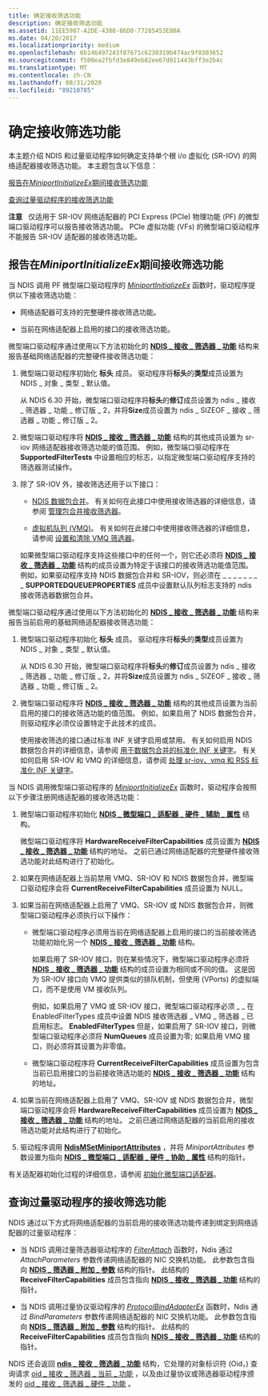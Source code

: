 ```yaml
---
title: 确定接收筛选功能
description: 确定接收筛选功能
ms.assetid: 11EE5987-A2DE-4388-86D0-77285453E80A
ms.date: 04/20/2017
ms.localizationpriority: medium
ms.openlocfilehash: 6b146497243f87671c6230319b474ac9f0303652
ms.sourcegitcommit: f500ea2fbfd3e849eb82ee67d011443bff3e2b4c
ms.translationtype: MT
ms.contentlocale: zh-CN
ms.lasthandoff: 08/31/2020
ms.locfileid: "89210785"
---
```

# <a name="determining-receive-filtering-capabilities"></a>确定接收筛选功能


本主题介绍 NDIS 和过量驱动程序如何确定支持单个根 i/o 虚拟化 (SR-IOV) 的网络适配器接收筛选功能。 本主题包含以下信息：

[报告在*MiniportInitializeEx*期间接收筛选功能](#reporting-receive-filtering-capabilities-during-miniportinitializeex)

[查询过量驱动程序的接收筛选功能](#querying-receive-filtering-capabilities-by-overlying-drivers)

**注意**   仅适用于 SR-IOV 网络适配器的 PCI Express (PCIe) 物理功能 (PF) 的微型端口驱动程序可以报告接收筛选功能。 PCIe 虚拟功能 (VFs) 的微型端口驱动程序不能报告 SR-IOV 适配器的接收筛选功能。

 

## <a name="reporting-receive-filtering-capabilities-during-miniportinitializeex"></a>报告在*MiniportInitializeEx*期间接收筛选功能


当 NDIS 调用 PF 微型端口驱动程序的 [*MiniportInitializeEx*](/windows-hardware/drivers/ddi/ndis/nc-ndis-miniport_initialize) 函数时，驱动程序提供以下接收筛选功能：

-   网络适配器可支持的完整硬件接收筛选功能。

-   当前在网络适配器上启用的接口的接收筛选功能。

微型端口驱动程序通过使用以下方法初始化的 [**NDIS \_ 接收 \_ 筛选器 \_ 功能**](/windows-hardware/drivers/ddi/ntddndis/ns-ntddndis-_ndis_receive_filter_capabilities) 结构来报告基础网络适配器的完整硬件接收筛选功能：

1.  微型端口驱动程序初始化 **标头** 成员。 驱动程序将**标头**的**类型**成员设置为 NDIS \_ 对象 \_ 类型 \_ 默认值。

    从 NDIS 6.30 开始，微型端口驱动程序将**标头**的**修订**成员设置为 ndis \_ 接收 \_ 筛选器 \_ 功能 \_ 修订版 \_ 2，并将**Size**成员设置为 ndis \_ SIZEOF \_ 接收 \_ 筛选器 \_ 功能 \_ 修订版 \_ 2。

2.  微型端口驱动程序将 [**NDIS \_ 接收 \_ 筛选器 \_ 功能**](/windows-hardware/drivers/ddi/ntddndis/ns-ntddndis-_ndis_receive_filter_capabilities) 结构的其他成员设置为 sr-iov 网络适配器接收筛选功能的值范围。 例如，微型端口驱动程序在 **SupportedFilterTests** 中设置相应的标志，以指定微型端口驱动程序支持的筛选器测试操作。

3.  除了 SR-IOV 外，接收筛选还用于以下接口：

    -   [NDIS 数据包合并](ndis-packet-coalescing.md)。 有关如何在此接口中使用接收筛选器的详细信息，请参阅 [管理包合并接收筛选器](managing-packet-coalescing-receive-filters.md)。

    -   [虚拟机队列 (VMQ)](virtual-machine-queue--vmq--in-ndis-6-20.md)。 有关如何在此接口中使用接收筛选器的详细信息，请参阅 [设置和清除 VMQ 筛选器](setting-and-clearing-vmq-filters.md)。

    如果微型端口驱动程序支持这些接口中的任何一个，则它还必须将 [**NDIS \_ 接收 \_ 筛选器 \_ 功能**](/windows-hardware/drivers/ddi/ntddndis/ns-ntddndis-_ndis_receive_filter_capabilities) 结构的成员设置为特定于该接口的接收筛选功能值范围。 例如，如果驱动程序支持 NDIS 数据包合并和 SR-IOV，则必须在 \_ \_ \_ \_ \_ \_ \_ \_ **SUPPORTEDQUEUEPROPERTIES** 成员中设置默认队列标志支持的 ndis 接收筛选器数据包合并。

微型端口驱动程序通过使用以下方法初始化的 [**NDIS \_ 接收 \_ 筛选器 \_ 功能**](/windows-hardware/drivers/ddi/ntddndis/ns-ntddndis-_ndis_receive_filter_capabilities) 结构来报告当前启用的基础网络适配器接收筛选功能：

1.  微型端口驱动程序初始化 **标头** 成员。 驱动程序将**标头**的**类型**成员设置为 NDIS \_ 对象 \_ 类型 \_ 默认值。

    从 NDIS 6.30 开始，微型端口驱动程序将**标头**的**修订**成员设置为 ndis \_ 接收 \_ 筛选器 \_ 功能 \_ 修订版 \_ 2，并将**Size**成员设置为 ndis \_ SIZEOF \_ 接收 \_ 筛选器 \_ 功能 \_ 修订版 \_ 2。

2.  微型端口驱动程序将 [**NDIS \_ 接收 \_ 筛选器 \_ 功能**](/windows-hardware/drivers/ddi/ntddndis/ns-ntddndis-_ndis_receive_filter_capabilities) 结构的其他成员设置为当前启用的接口的接收筛选功能的值范围。 例如，如果启用了 NDIS 数据包合并，则驱动程序必须仅设置特定于此技术的成员。

    使用接收筛选的接口通过标准 INF 关键字启用或禁用。 有关如何启用 NDIS 数据包合并的详细信息，请参阅 [用于数据包合并的标准化 INF 关键字](standardized-inf-keywords-for-packet-coalescing.md)。 有关如何启用 SR-IOV 和 VMQ 的详细信息，请参阅 [处理 sr-iov、vmq 和 RSS 标准化 INF 关键字](handling-sr-iov--vmq--and-rss-standardized-inf-keywords.md)。

当 NDIS 调用微型端口驱动程序的 [*MiniportInitializeEx*](/windows-hardware/drivers/ddi/ndis/nc-ndis-miniport_initialize) 函数时，驱动程序会按照以下步骤注册网络适配器的接收筛选功能：

1.  微型端口驱动程序初始化 [**NDIS \_ 微型端口 \_ 适配器 \_ 硬件 \_ 辅助 \_ 属性**](/windows-hardware/drivers/ddi/ndis/ns-ndis-_ndis_miniport_adapter_hardware_assist_attributes) 结构。

    微型端口驱动程序将 **HardwareReceiveFilterCapabilities** 成员设置为 [**NDIS \_ 接收 \_ 筛选器 \_ 功能**](/windows-hardware/drivers/ddi/ntddndis/ns-ntddndis-_ndis_receive_filter_capabilities) 结构的地址。 之前已通过网络适配器的完整硬件接收筛选功能对此结构进行了初始化。

2.  如果在网络适配器上当前禁用 VMQ、SR-IOV 和 NDIS 数据包合并，微型端口驱动程序会将 **CurrentReceiveFilterCapabilities** 成员设置为 NULL。

3.  如果当前在网络适配器上启用了 VMQ、SR-IOV 或 NDIS 数据包合并，则微型端口驱动程序必须执行以下操作：

    -   微型端口驱动程序必须用当前在网络适配器上启用的接口的当前接收筛选功能初始化另一个 [**NDIS \_ 接收 \_ 筛选器 \_ 功能**](/windows-hardware/drivers/ddi/ntddndis/ns-ntddndis-_ndis_receive_filter_capabilities) 结构。

        如果启用了 SR-IOV 接口，则在某些情况下，微型端口驱动程序必须将 [**NDIS \_ 接收 \_ 筛选器 \_ 功能**](/windows-hardware/drivers/ddi/ntddndis/ns-ntddndis-_ndis_receive_filter_capabilities) 结构的成员设置为相同或不同的值。 这是因为 SR-IOV 接口向 VMQ 提供类似的排队机制，但使用 (VPorts) 的虚拟端口，而不是使用 VM 接收队列。

        例如，如果启用了 VMQ 或 SR-IOV 接口，微型端口驱动程序必须 \_ \_ 在 EnabledFilterTypes 成员中设置 NDIS 接收筛选器 \_ VMQ \_ 筛选器 \_ 已启用标志。 **EnabledFilterTypes** 但是，如果启用了 SR-IOV 接口，则微型端口驱动程序必须将 **NumQueues** 成员设置为零; 如果启用 VMQ 接口，则必须将其设置为非零值。

    -   微型端口驱动程序将 **CurrentReceiveFilterCapabilities** 成员设置为包含当前已启用接口的当前接收筛选功能的 [**NDIS \_ 接收 \_ 筛选器 \_ 功能**](/windows-hardware/drivers/ddi/ntddndis/ns-ntddndis-_ndis_receive_filter_capabilities) 结构的地址。

4.  如果当前在网络适配器上启用了 VMQ、SR-IOV 或 NDIS 数据包合并，微型端口驱动程序会将 **HardwareReceiveFilterCapabilities** 成员设置为 [**NDIS \_ 接收 \_ 筛选器 \_ 功能**](/windows-hardware/drivers/ddi/ntddndis/ns-ntddndis-_ndis_receive_filter_capabilities) 结构的地址。 之前已通过网络适配器的当前启用的接收筛选功能对此结构进行了初始化。

5.  驱动程序调用 [**NdisMSetMiniportAttributes**](/windows-hardware/drivers/ddi/ndis/nf-ndis-ndismsetminiportattributes) ，并将 *MiniportAttributes* 参数设置为指向 [**NDIS \_ 微型端口 \_ 适配器 \_ 硬件 \_ 协助 \_ 属性**](/windows-hardware/drivers/ddi/ndis/ns-ndis-_ndis_miniport_adapter_hardware_assist_attributes) 结构的指针。

有关适配器初始化过程的详细信息，请参阅 [初始化微型端口适配器](initializing-a-miniport-adapter.md)。

## <a name="querying-receive-filtering-capabilities-by-overlying-drivers"></a>查询过量驱动程序的接收筛选功能


NDIS 通过以下方式将网络适配器的当前启用的接收筛选功能传递到绑定到网络适配器的过量驱动程序：

-   当 NDIS 调用过量筛选器驱动程序的 [*FilterAttach*](/windows-hardware/drivers/ddi/ndis/nc-ndis-filter_attach) 函数时，Ndis 通过 *AttachParameters* 参数传递网络适配器的 NIC 交换机功能。 此参数包含指向 [**NDIS \_ 筛选器 \_ 附加 \_ 参数**](/windows-hardware/drivers/ddi/ndis/ns-ndis-_ndis_filter_attach_parameters) 结构的指针。 此结构的 **ReceiveFilterCapabilities** 成员包含指向 [**NDIS \_ 接收 \_ 筛选器 \_ 功能**](/windows-hardware/drivers/ddi/ntddndis/ns-ntddndis-_ndis_receive_filter_capabilities) 结构的指针。

-   当 NDIS 调用过量协议驱动程序的 [*ProtocolBindAdapterEx*](/windows-hardware/drivers/ddi/ndis/nc-ndis-protocol_bind_adapter_ex) 函数时，Ndis 通过 *BindParameters* 参数传递网络适配器的 NIC 交换机功能。 此参数包含指向 [**NDIS \_ 筛选器 \_ 附加 \_ 参数**](/windows-hardware/drivers/ddi/ndis/ns-ndis-_ndis_filter_attach_parameters) 结构的指针。 此结构的 **ReceiveFilterCapabilities** 成员包含指向 [**NDIS \_ 接收 \_ 筛选器 \_ 功能**](/windows-hardware/drivers/ddi/ntddndis/ns-ntddndis-_ndis_receive_filter_capabilities) 结构的指针。

NDIS 还会返回 [**ndis \_ 接收 \_ 筛选器 \_ 功能**](/windows-hardware/drivers/ddi/ntddndis/ns-ntddndis-_ndis_receive_filter_capabilities) 结构，它处理的对象标识符 (Oid，) 查询请求 [oid \_ 接收 \_ 筛选器 \_ 当前 \_ 功能](./oid-receive-filter-current-capabilities.md) ，以及由过量协议或筛选器驱动程序颁发的 [oid \_ 接收 \_ 筛选器 \_ 硬件 \_ 功能](./oid-receive-filter-hardware-capabilities.md) 。

 

